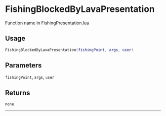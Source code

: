 # FishingBlockedByLavaPresentation
Function name in FishingPresentation.lua
## Usage
```lua
FishingBlockedByLavaPresentation(fishingPoint, args, user)
```
## Parameters
`fishingPoint`, `args`, `user`
## Returns
`none`

---